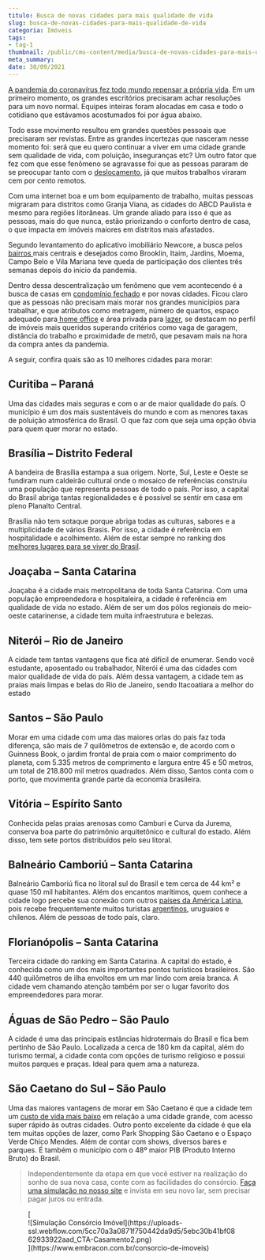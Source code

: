 ```yaml
---
titulo: Busca de novas cidades para mais qualidade de vida
slug: busca-de-novas-cidades-para-mais-qualidade-de-vida
categoria: Imóveis
tags:
- tag-1
thumbnail: /public/cms-content/media/busca-de-novas-cidades-para-mais-qualidade-de-vida.jpg
meta_summary: 
date: 30/09/2021
---
```

[A pandemia do coronavírus fez todo mundo repensar a própria vida](https://www.embracon.com.br/blog/habitos-de-consumo-antes-durante-e-pos-pandemia). Em um primeiro momento, os grandes escritórios precisaram achar resoluções para um novo normal. Equipes inteiras foram alocadas em casa e todo o cotidiano que estávamos acostumados foi por água abaixo.

Todo esse movimento resultou em grandes questões pessoais que precisaram ser revistas. Entre as grandes incertezas que nasceram nesse momento foi: será que eu quero continuar a viver em uma cidade grande sem qualidade de vida, com poluição, inseguranças etc? Um outro fator que fez com que esse fenômeno se agravasse foi que as pessoas pararam de se preocupar tanto com o [deslocamento](https://www.embracon.com.br/blog/8-motivos-para-voce-morar-perto-do-trabalho), já que muitos trabalhos viraram cem por cento remotos.

Com uma internet boa e um bom equipamento de trabalho, muitas pessoas migraram para distritos como Granja Viana, as cidades do ABCD Paulista e mesmo para regiões litorâneas. Um grande aliado para isso é que as pessoas, mais do que nunca, estão priorizando o conforto dentro de casa, o que impacta em imóveis maiores em distritos mais afastados.

Segundo levantamento do aplicativo imobiliário Newcore, a busca pelos [bairros ](https://www.embracon.com.br/blog/saiba-o-que-considerar-ao-escolher-um-bairro-para-morar)mais centrais e desejados como Brooklin, Itaim, Jardins, Moema, Campo Belo e Vila Mariana teve queda de participação dos clientes três semanas depois do início da pandemia.

Dentro dessa descentralização um fenômeno que vem acontecendo é a busca de casas em [condomínio fechado](https://www.embracon.com.br/blog/casa-em-condominio-fechado-quando-e-porque-fazer-esse-investimento) e por novas cidades. Ficou claro que as pessoas não precisam mais morar nos grandes municípios para trabalhar, e que atributos como metragem, número de quartos, espaço adequado para[ home office](https://www.embracon.com.br/blog/home-office-5-dicas-para-manter-o-cantinho-de-trabalho-organizado) e área privada para [lazer](https://www.embracon.com.br/blog/o-que-nao-pode-faltar-na-area-externa-da-casa-para-garantir-o-lazer-da-familia), se destacam no perfil de imóveis mais queridos superando critérios como vaga de garagem, distância do trabalho e proximidade de metrô, que pesavam mais na hora da compra antes da pandemia.

A seguir, confira quais são as 10 melhores cidades para morar:

Curitiba – Paraná
-----------------

Uma das cidades mais seguras e com o ar de maior qualidade do país. O município é um dos mais sustentáveis do mundo e com as menores taxas de poluição atmosférica do Brasil. O que faz com que seja uma opção óbvia para quem quer morar no estado.

Brasília – Distrito Federal
---------------------------

A bandeira de Brasília estampa a sua origem. Norte, Sul, Leste e Oeste se fundiram num caldeirão cultural onde o mosaico de referências construiu uma população que representa pessoas de todo o país. Por isso, a capital do Brasil abriga tantas regionalidades e é possível se sentir em casa em pleno Planalto Central.

Brasília não tem sotaque porque abriga todas as culturas, sabores e a multiplicidade de vários Brasis. Por isso, a cidade é referência em hospitalidade e acolhimento. Além de estar sempre no ranking dos [melhores lugares para se viver do Brasil](https://www.embracon.com.br/blog/conheca-as-melhores-cidades-para-se-viver-no-brasil).

Joaçaba – Santa Catarina
------------------------

Joaçaba é a cidade mais metropolitana de toda Santa Catarina. Com uma população empreendedora e hospitaleira, a cidade é referência em qualidade de vida no estado. Além de ser um dos pólos regionais do meio-oeste catarinense, a cidade tem muita infraestrutura e belezas.

Niterói – Rio de Janeiro
------------------------

A cidade tem tantas vantagens que fica até difícil de enumerar. Sendo você estudante, aposentado ou trabalhador, Niterói é uma das cidades com maior qualidade de vida do país. Além dessa vantagem, a cidade tem as praias mais limpas e belas do Rio de Janeiro, sendo Itacoatiara a melhor do estado

Santos – São Paulo
------------------

Morar em uma cidade com uma das maiores orlas do país faz toda diferença, são mais de 7 quilômetros de extensão e, de acordo com o Guinness Book, o jardim frontal de praia com o maior comprimento do planeta, com 5.335 metros de comprimento e largura entre 45 e 50 metros, um total de 218.800 mil metros quadrados. Além disso, Santos conta com o porto, que movimenta grande parte da economia brasileira.

Vitória – Espírito Santo
------------------------

Conhecida pelas praias arenosas como Camburi e Curva da Jurema, conserva boa parte do patrimônio arquitetônico e cultural do estado. Além disso, tem sete portos distribuídos pelo seu litoral.

Balneário Camboriú – Santa Catarina
-----------------------------------

Balneário Camboriú fica no litoral sul do Brasil e tem cerca de 44 km² e quase 150 mil habitantes. Além dos encantos marítimos, quem conhece a cidade logo percebe sua conexão com outros [países da América Latina](https://www.embracon.com.br/blog/os-melhores-destinos-de-viagem-na-america-do-sul), pois recebe frequentemente muitos turistas [argentinos](https://www.embracon.com.br/blog/veja-4-razoes-para-viajar-para-a-argentina-nas-suas-proximas-ferias), uruguaios e chilenos. Além de pessoas de todo país, claro.

Florianópolis – Santa Catarina
------------------------------

Terceira cidade do ranking em Santa Catarina. A capital do estado, é conhecida como um dos mais importantes pontos turísticos brasileiros. São 440 quilômetros de ilha envoltos em um mar lindo com areia branca. A cidade vem chamando atenção também por ser o lugar favorito dos empreendedores para morar.

Águas de São Pedro – São Paulo
------------------------------

A cidade é uma das principais estâncias hidrotermais do Brasil e fica bem pertinho de São Paulo. Localizada a cerca de 180 km da capital, além do turismo termal, a cidade conta com opções de turismo religioso e possui muitos parques e praças. Ideal para quem ama a natureza.

São Caetano do Sul – São Paulo
------------------------------

Uma das maiores vantagens de morar em São Caetano é que a cidade tem um [custo de vida mais baixo](https://www.embracon.com.br/blog/melhores-cidades-para-viver-com-valores-de-metro-quadrado) em relação a uma cidade grande, com acesso super rápido às outras cidades. Outro ponto excelente da cidade é que ela tem muitas opções de lazer, como Park Shopping São Caetano e o Espaço Verde Chico Mendes. Além de contar com shows, diversos bares e parques. É também o município com o 48º maior PIB (Produto Interno Bruto) do Brasil.

> Independentemente da etapa em que você estiver na realização do sonho de sua nova casa, conte com as facilidades do consórcio. [Faça uma simulação no nosso site](https://www.embracon.com.br/consorcio-de-imoveis) e invista em seu novo lar, sem precisar pagar juros ou entrada.

<figure class="w-richtext-figure-type-image w-richtext-align-center">[<div>![Simulação Consórcio Imóvel](https://uploads-ssl.webflow.com/5cc70a3a0871f750442da9d5/5ebc30b41bf0862933922aad_CTA-Casamento2.png)</div>](https://www.embracon.com.br/consorcio-de-imoveis)</figure>‍
